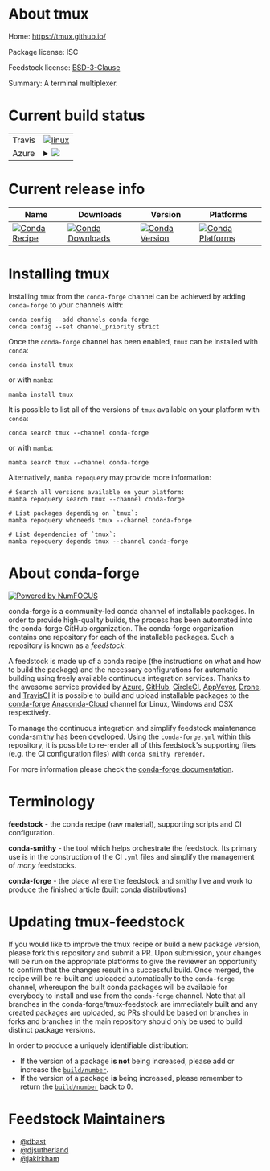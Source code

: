 About tmux
==========

Home: https://tmux.github.io/

Package license: ISC

Feedstock license: [BSD-3-Clause](https://github.com/conda-forge/tmux-feedstock/blob/main/LICENSE.txt)

Summary: A terminal multiplexer.

Current build status
====================


<table><tr>
    <td>Travis</td>
    <td>
      <a href="https://app.travis-ci.com/conda-forge/tmux-feedstock">
        <img alt="linux" src="https://img.shields.io/travis/com/conda-forge/tmux-feedstock/main.svg?label=Linux">
      </a>
    </td>
  </tr>
    
  <tr>
    <td>Azure</td>
    <td>
      <details>
        <summary>
          <a href="https://dev.azure.com/conda-forge/feedstock-builds/_build/latest?definitionId=2083&branchName=main">
            <img src="https://dev.azure.com/conda-forge/feedstock-builds/_apis/build/status/tmux-feedstock?branchName=main">
          </a>
        </summary>
        <table>
          <thead><tr><th>Variant</th><th>Status</th></tr></thead>
          <tbody><tr>
              <td>linux_64</td>
              <td>
                <a href="https://dev.azure.com/conda-forge/feedstock-builds/_build/latest?definitionId=2083&branchName=main">
                  <img src="https://dev.azure.com/conda-forge/feedstock-builds/_apis/build/status/tmux-feedstock?branchName=main&jobName=linux&configuration=linux_64_" alt="variant">
                </a>
              </td>
            </tr><tr>
              <td>linux_aarch64</td>
              <td>
                <a href="https://dev.azure.com/conda-forge/feedstock-builds/_build/latest?definitionId=2083&branchName=main">
                  <img src="https://dev.azure.com/conda-forge/feedstock-builds/_apis/build/status/tmux-feedstock?branchName=main&jobName=linux&configuration=linux_aarch64_" alt="variant">
                </a>
              </td>
            </tr><tr>
              <td>linux_ppc64le</td>
              <td>
                <a href="https://dev.azure.com/conda-forge/feedstock-builds/_build/latest?definitionId=2083&branchName=main">
                  <img src="https://dev.azure.com/conda-forge/feedstock-builds/_apis/build/status/tmux-feedstock?branchName=main&jobName=linux&configuration=linux_ppc64le_" alt="variant">
                </a>
              </td>
            </tr><tr>
              <td>osx_64</td>
              <td>
                <a href="https://dev.azure.com/conda-forge/feedstock-builds/_build/latest?definitionId=2083&branchName=main">
                  <img src="https://dev.azure.com/conda-forge/feedstock-builds/_apis/build/status/tmux-feedstock?branchName=main&jobName=osx&configuration=osx_64_" alt="variant">
                </a>
              </td>
            </tr><tr>
              <td>osx_arm64</td>
              <td>
                <a href="https://dev.azure.com/conda-forge/feedstock-builds/_build/latest?definitionId=2083&branchName=main">
                  <img src="https://dev.azure.com/conda-forge/feedstock-builds/_apis/build/status/tmux-feedstock?branchName=main&jobName=osx&configuration=osx_arm64_" alt="variant">
                </a>
              </td>
            </tr>
          </tbody>
        </table>
      </details>
    </td>
  </tr>
</table>

Current release info
====================

| Name | Downloads | Version | Platforms |
| --- | --- | --- | --- |
| [![Conda Recipe](https://img.shields.io/badge/recipe-tmux-green.svg)](https://anaconda.org/conda-forge/tmux) | [![Conda Downloads](https://img.shields.io/conda/dn/conda-forge/tmux.svg)](https://anaconda.org/conda-forge/tmux) | [![Conda Version](https://img.shields.io/conda/vn/conda-forge/tmux.svg)](https://anaconda.org/conda-forge/tmux) | [![Conda Platforms](https://img.shields.io/conda/pn/conda-forge/tmux.svg)](https://anaconda.org/conda-forge/tmux) |

Installing tmux
===============

Installing `tmux` from the `conda-forge` channel can be achieved by adding `conda-forge` to your channels with:

```
conda config --add channels conda-forge
conda config --set channel_priority strict
```

Once the `conda-forge` channel has been enabled, `tmux` can be installed with `conda`:

```
conda install tmux
```

or with `mamba`:

```
mamba install tmux
```

It is possible to list all of the versions of `tmux` available on your platform with `conda`:

```
conda search tmux --channel conda-forge
```

or with `mamba`:

```
mamba search tmux --channel conda-forge
```

Alternatively, `mamba repoquery` may provide more information:

```
# Search all versions available on your platform:
mamba repoquery search tmux --channel conda-forge

# List packages depending on `tmux`:
mamba repoquery whoneeds tmux --channel conda-forge

# List dependencies of `tmux`:
mamba repoquery depends tmux --channel conda-forge
```


About conda-forge
=================

[![Powered by
NumFOCUS](https://img.shields.io/badge/powered%20by-NumFOCUS-orange.svg?style=flat&colorA=E1523D&colorB=007D8A)](https://numfocus.org)

conda-forge is a community-led conda channel of installable packages.
In order to provide high-quality builds, the process has been automated into the
conda-forge GitHub organization. The conda-forge organization contains one repository
for each of the installable packages. Such a repository is known as a *feedstock*.

A feedstock is made up of a conda recipe (the instructions on what and how to build
the package) and the necessary configurations for automatic building using freely
available continuous integration services. Thanks to the awesome service provided by
[Azure](https://azure.microsoft.com/en-us/services/devops/), [GitHub](https://github.com/),
[CircleCI](https://circleci.com/), [AppVeyor](https://www.appveyor.com/),
[Drone](https://cloud.drone.io/welcome), and [TravisCI](https://travis-ci.com/)
it is possible to build and upload installable packages to the
[conda-forge](https://anaconda.org/conda-forge) [Anaconda-Cloud](https://anaconda.org/)
channel for Linux, Windows and OSX respectively.

To manage the continuous integration and simplify feedstock maintenance
[conda-smithy](https://github.com/conda-forge/conda-smithy) has been developed.
Using the ``conda-forge.yml`` within this repository, it is possible to re-render all of
this feedstock's supporting files (e.g. the CI configuration files) with ``conda smithy rerender``.

For more information please check the [conda-forge documentation](https://conda-forge.org/docs/).

Terminology
===========

**feedstock** - the conda recipe (raw material), supporting scripts and CI configuration.

**conda-smithy** - the tool which helps orchestrate the feedstock.
                   Its primary use is in the construction of the CI ``.yml`` files
                   and simplify the management of *many* feedstocks.

**conda-forge** - the place where the feedstock and smithy live and work to
                  produce the finished article (built conda distributions)


Updating tmux-feedstock
=======================

If you would like to improve the tmux recipe or build a new
package version, please fork this repository and submit a PR. Upon submission,
your changes will be run on the appropriate platforms to give the reviewer an
opportunity to confirm that the changes result in a successful build. Once
merged, the recipe will be re-built and uploaded automatically to the
`conda-forge` channel, whereupon the built conda packages will be available for
everybody to install and use from the `conda-forge` channel.
Note that all branches in the conda-forge/tmux-feedstock are
immediately built and any created packages are uploaded, so PRs should be based
on branches in forks and branches in the main repository should only be used to
build distinct package versions.

In order to produce a uniquely identifiable distribution:
 * If the version of a package **is not** being increased, please add or increase
   the [``build/number``](https://docs.conda.io/projects/conda-build/en/latest/resources/define-metadata.html#build-number-and-string).
 * If the version of a package **is** being increased, please remember to return
   the [``build/number``](https://docs.conda.io/projects/conda-build/en/latest/resources/define-metadata.html#build-number-and-string)
   back to 0.

Feedstock Maintainers
=====================

* [@dbast](https://github.com/dbast/)
* [@djsutherland](https://github.com/djsutherland/)
* [@jakirkham](https://github.com/jakirkham/)

